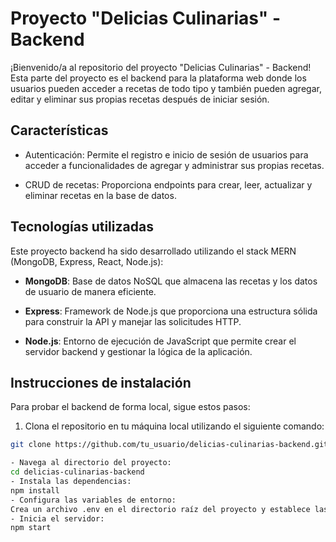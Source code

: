 # Proyecto "Delicias Culinarias" - Backend

¡Bienvenido/a al repositorio del proyecto "Delicias Culinarias" - Backend! Esta parte del proyecto es el backend para la plataforma web donde los usuarios pueden acceder a recetas de todo tipo y también pueden agregar, editar y eliminar sus propias recetas después de iniciar sesión.

## Características

- Autenticación: Permite el registro e inicio de sesión de usuarios para acceder a funcionalidades de agregar y administrar sus propias recetas.

- CRUD de recetas: Proporciona endpoints para crear, leer, actualizar y eliminar recetas en la base de datos.

## Tecnologías utilizadas

Este proyecto backend ha sido desarrollado utilizando el stack MERN (MongoDB, Express, React, Node.js):

- **MongoDB**: Base de datos NoSQL que almacena las recetas y los datos de usuario de manera eficiente.

- **Express**: Framework de Node.js que proporciona una estructura sólida para construir la API y manejar las solicitudes HTTP.

- **Node.js**: Entorno de ejecución de JavaScript que permite crear el servidor backend y gestionar la lógica de la aplicación.

## Instrucciones de instalación

Para probar el backend de forma local, sigue estos pasos:

1. Clona el repositorio en tu máquina local utilizando el siguiente comando:

```bash
git clone https://github.com/tu_usuario/delicias-culinarias-backend.git

- Navega al directorio del proyecto:
cd delicias-culinarias-backend
- Instala las dependencias:
npm install
- Configura las variables de entorno:
Crea un archivo .env en el directorio raíz del proyecto y establece las siguientes variables de entorno:
- Inicia el servidor:
npm start


